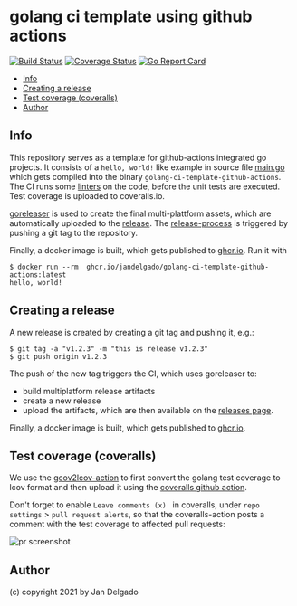 # golang ci template using github actions

[![Build Status](https://github.com/jandelgado/golang-ci-template-github-actions/workflows/test%20and%20build/badge.svg)](https://github.com/jandelgado/golang-ci-template-github-actions/actions?workflow=test%20and%20build)
[![Coverage Status](https://coveralls.io/repos/github/jandelgado/golang-ci-template-github-actions/badge.svg?branch=master)](https://coveralls.io/github/jandelgado/golang-ci-template-github-actions?branch=master)
[![Go Report Card](https://goreportcard.com/badge/github.com/jandelgado/golang-ci-template-github-actions)](https://goreportcard.com/report/github.com/jandelgado/golang-ci-template-github-actions) 


<!-- vim-markdown-toc GFM -->

* [Info](#info)
* [Creating a release](#creating-a-release)
* [Test coverage (coveralls)](#test-coverage-coveralls)
* [Author](#author)

<!-- vim-markdown-toc -->

## Info 

This repository serves as a template for github-actions integrated go projects.
It consists of a `hello, world!` like example in source file [main.go](main.go)
which gets compiled into the binary `golang-ci-template-github-actions`. The CI
runs some [linters](https://github.com/golangci/golangci-lint-action) on the
code, before the unit tests are executed. Test coverage is uploaded to
coveralls.io.

[goreleaser](https://github.com/goreleaser/goreleaser) is used to create the
final multi-plattform assets, which are automatically uploaded to the 
[release](https://github.com/jandelgado/golang-ci-template-github-actions/releases/latest).
The [release-process](#creating-a-release) is triggered by pushing a git tag to
the repository.

Finally, a docker image is built, which gets published to
[ghcr.io](https://github.com/jandelgado/golang-ci-template-github-actions/pkgs/container/golang-ci-template-github-actions).
Run it with

```console
$ docker run --rm  ghcr.io/jandelgado/golang-ci-template-github-actions:latest
hello, world!
```

## Creating a release

A new release is created by creating a git tag and pushing it, e.g.:

```console
$ git tag -a "v1.2.3" -m "this is release v1.2.3"
$ git push origin v1.2.3
```

The push of the new tag triggers the CI, which uses goreleaser to:
* build multiplatform release artifacts
* create a new release 
* upload the artifacts, which are then available on the [releases page](/jandelgado/golang-ci-template-github-actions/releases). 

Finally, a docker image is built, which gets published to
[ghcr.io](https://github.com/jandelgado/golang-ci-template-github-actions/pkgs/container/golang-ci-template-github-actions).

## Test coverage (coveralls)

We use the
[gcov2lcov-action](https://github.com/marketplace/actions/gcov2lcov-action) to
first convert the golang test coverage to lcov format and then upload it using
the [coveralls github
action](https://github.com/marketplace/actions/coveralls-github-action).

Don't forget to enable `Leave comments (x) ` in coveralls, under `repo
settings` > `pull request alerts`, so that the coveralls-action posts a comment
with the test coverage to affected pull requests:

![pr screenshot](images/pr.png)

## Author

(c) copyright 2021 by Jan Delgado

